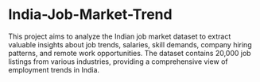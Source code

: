 # India-Job-Market-Trend
This project aims to analyze the Indian job market dataset to extract valuable insights about job trends, salaries, skill demands, company hiring patterns, and remote work opportunities. The dataset contains 20,000 job listings from various industries, providing a comprehensive view of employment trends in India.

